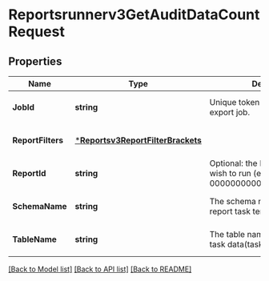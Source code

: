 # Reportsrunnerv3GetAuditDataCountRequest

## Properties
Name | Type | Description | Notes
------------ | ------------- | ------------- | -------------
**JobId** | **string** | Unique token identifying the export job. | [optional] [default to null]
**ReportFilters** | [***Reportsv3ReportFilterBrackets**](reportsv3ReportFilterBrackets.md) |  | [optional] [default to null]
**ReportId** | **string** | Optional: the ID of the Report we wish to run (e.g. 000000000000000000000905). | [optional] [default to null]
**SchemaName** | **string** | The schema name to organize report task temp tables. | [optional] [default to null]
**TableName** | **string** | The table name to save report task data(task_id). | [optional] [default to null]

[[Back to Model list]](../README.md#documentation-for-models) [[Back to API list]](../README.md#documentation-for-api-endpoints) [[Back to README]](../README.md)

